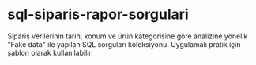 # sql-siparis-rapor-sorgulari
Sipariş verilerinin tarih, konum ve ürün kategorisine göre analizine yönelik "Fake data" ile yapılan SQL sorguları koleksiyonu. Uygulamalı pratik için şablon olarak kullanılabilir.

